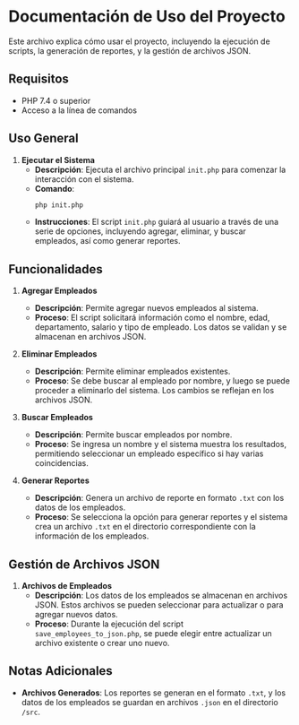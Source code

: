# Documentación de Uso del Proyecto

Este archivo explica cómo usar el proyecto, incluyendo la ejecución de scripts, la generación de reportes, y la gestión de archivos JSON.

## Requisitos

- PHP 7.4 o superior
- Acceso a la línea de comandos

## Uso General

1. **Ejecutar el Sistema**
   - **Descripción**: Ejecuta el archivo principal `init.php` para comenzar la interacción con el sistema.
   - **Comando**:
     ```sh
     php init.php
     ```
   - **Instrucciones**: El script `init.php` guiará al usuario a través de una serie de opciones, incluyendo agregar, eliminar, y buscar empleados, así como generar reportes.

## Funcionalidades

1. **Agregar Empleados**
   - **Descripción**: Permite agregar nuevos empleados al sistema.
   - **Proceso**: El script solicitará información como el nombre, edad, departamento, salario y tipo de empleado. Los datos se validan y se almacenan en archivos JSON.

2. **Eliminar Empleados**
   - **Descripción**: Permite eliminar empleados existentes.
   - **Proceso**: Se debe buscar al empleado por nombre, y luego se puede proceder a eliminarlo del sistema. Los cambios se reflejan en los archivos JSON.

3. **Buscar Empleados**
   - **Descripción**: Permite buscar empleados por nombre.
   - **Proceso**: Se ingresa un nombre y el sistema muestra los resultados, permitiendo seleccionar un empleado específico si hay varias coincidencias.

4. **Generar Reportes**
   - **Descripción**: Genera un archivo de reporte en formato `.txt` con los datos de los empleados.
   - **Proceso**: Se selecciona la opción para generar reportes y el sistema crea un archivo `.txt` en el directorio correspondiente con la información de los empleados.

## Gestión de Archivos JSON

1. **Archivos de Empleados**
   - **Descripción**: Los datos de los empleados se almacenan en archivos JSON. Estos archivos se pueden seleccionar para actualizar o para agregar nuevos datos.
   - **Proceso**: Durante la ejecución del script `save_employees_to_json.php`, se puede elegir entre actualizar un archivo existente o crear uno nuevo.

## Notas Adicionales

- **Archivos Generados**: Los reportes se generan en el formato `.txt`, y los datos de los empleados se guardan en archivos `.json` en el directorio `/src`.
